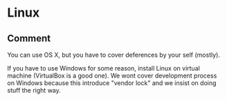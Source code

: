 Linux
=====

Comment
-------

You can use OS X, but you have to cover deferences by your self (mostly).

If you have to  use Windows for some reason, install Linux on virtual machine
(VirtualBox is a good one). We wont cover development process on Windows
because this introduce "vendor lock" and we insist on doing stuff the right
way.
